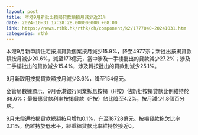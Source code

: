 ```yaml
---
layout: post
title: 本港9月新批出按揭貸款額按月減少近21%　
date: 2024-10-31 17:28:28.000000000 +08:00
link: https://news.rthk.hk/rthk/ch/component/k2/1777040-20241031.htm
categories: rthk
---
```


本港9月新申請住宅按揭貸款個案按月減少15.9%，降至4977宗；新批出按揭貸款額按月減少20.6%，減至173億元，當中涉及一手樓批出的貸款減少27.2%；涉及二手樓批出的貸款減少15.4%，涉及轉按批出的貸款則減少25.1%。

9月新取用按揭貸款額按月減少3.6%，降至154億元。

金管局數據顯示，9月香港銀行同業拆息按揭（H按）佔新批按揭貸款比例維持於88.6%；最優惠貸款利率按揭貸款（P按）佔比降至4.2%，按月減少1.8個百分點。

9月未償還按揭貸款總額按月增加0.1%，升至18728億元。按揭貸款拖欠比率0.11%，仍維持於低水平，經重組貸款比率維持於接近0。
